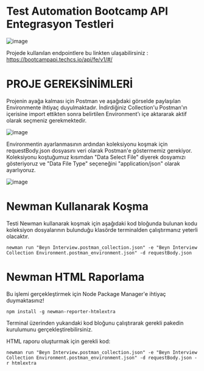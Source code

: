 # Test Automation Bootcamp API Entegrasyon Testleri
![image](https://user-images.githubusercontent.com/13181041/160855652-81f1782d-480b-43d6-96b5-1ea9ca5ff768.png)



Projede kullanılan endpointlere bu linkten ulaşabilirsiniz : https://bootcampapi.techcs.io/api/fe/v1/#/

# PROJE GEREKSİNİMLERİ

Projenin ayağa kalması için Postman ve aşağıdaki görselde paylaşılan Environmente ihtiyaç duyulmaktadır. İndirdiğiniz Collection'u Postman'ın içerisine import ettikten sonra belirtilen Environment'ı içe aktararak aktif olarak seçmeniz gerekmektedir.

![image](https://user-images.githubusercontent.com/13181041/160854971-41181701-f83a-4b65-aedf-a5c83e8a2085.png)



Environmentin ayarlanmasının ardından koleksiyonu koşmak için requestBody.json dosyasını veri olarak Postman'e göstermemiz gerekiyor. Koleksiyonu koştuğumuz kısımdan "Data Select File" diyerek dosyamızı gösteriyoruz ve "Data File Type" seçeneğini "application/json" olarak ayarlıyoruz.


![image](https://user-images.githubusercontent.com/13181041/160855313-6aa56bc9-f9ee-4413-9052-c6a87b8ead97.png)

# Newman Kullanarak Koşma

Testi Newman kullanarak koşmak için aşağıdaki kod bloğunda bulunan kodu koleksiyon dosyalarının bulunduğu klasörde terminalden çalıştırmanız yeterli olacaktır.
```
newman run "Beyn Interview.postman_collection.json" -e "Beyn Interview Collection Environment.postman_environment.json" -d requestBody.json
```

# Newman HTML Raporlama

Bu işlemi gerçekleştirmek için Node Package Manager'e ihtiyaç duymaktasınız!

```
npm install -g newman-reporter-htmlextra
```

Terminal üzerinden yukarıdaki kod bloğunu çalıştırarak gerekli pakedin kurulumunu gerçekleştirebilirsiniz.

HTML raporu oluşturmak için gerekli kod:

```
newman run "Beyn Interview.postman_collection.json" -e "Beyn Interview Collection Environment.postman_environment.json" -d requestBody.json -r htmlextra
```

